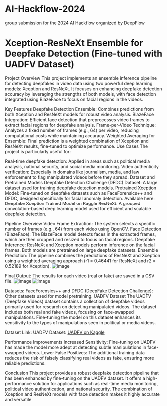 # AI-Hackflow-2024
group submission for the 2024 AI Hackflow organized by DeepFlow

# Xception-ResNeXt Ensemble for Deepfake Detection (Fine-tuned with UADFV Dataset)
Project Overview
This project implements an ensemble inference pipeline for detecting deepfakes in video data using two powerful deep learning models: Xception and ResNeXt. It focuses on enhancing deepfake detection accuracy by leveraging the strengths of both models, with face detection integrated using BlazeFace to focus on facial regions in the videos.

Key Features
Deepfake Detection Ensemble: Combines predictions from both Xception and ResNeXt models for robust video analysis.
BlazeFace Integration: Efficient face detection that preprocesses video frames to extract facial regions for deepfake analysis.
Frame-per-Video Technique: Analyzes a fixed number of frames (e.g., 64) per video, reducing computational costs while maintaining accuracy.
Weighted Averaging for Ensemble: Final prediction is a weighted combination of Xception and ResNeXt results, fine-tuned to optimize performance.
Use Cases
The project is particularly useful for:

Real-time deepfake detection: Applied in areas such as political media analysis, national security, and social media monitoring.
Video authenticity verification: Especially in domains like journalism, media, and law enforcement to flag manipulated videos before they spread.
Dataset and Pretrained Models
Deepfake Detection Challenge (DFDC) Dataset: A large dataset used for training deepfake detection models.
Pretrained Xception Model: Fine-tuned on deepfake datasets such as FaceForensics++ and DFDC, designed specifically for facial anomaly detection.
Available here: Deepfake Xception Trained Model on Kaggle
ResNeXt: A grouped convolution-based deep learning model used for efficient and scalable deepfake detection.

Pipeline Overview
Video Frame Extraction: The system selects a specific number of frames (e.g., 64) from each video using OpenCV.
Face Detection (BlazeFace): The BlazeFace model detects faces in the extracted frames, which are then cropped and resized to focus on facial regions.
Deepfake Inference:
ResNeXt and Xception models perform inference on the facial frames.
Both models are pretrained on large deepfake datasets.
Ensemble Prediction:
The pipeline combines the predictions of ResNeXt and Xception using a weighted averaging approach (r1 = 0.46441 for ResNeXt and r2 = 0.52189 for Xception).
![image](https://github.com/user-attachments/assets/ed1d9630-605a-402f-ab11-6b37610bb43c)

Final Output: The results for each video (real or fake) are saved in a CSV file.
![image](https://github.com/user-attachments/assets/4854801f-def2-44be-bef3-5a146288471b)
![image](https://github.com/user-attachments/assets/230815c3-c04a-44de-beeb-94d12cc59054)



Datasets:
FaceForensics++ and DFDC (DeepFake Detection Challenge): Other datasets used for model pretraining.
UADFV Dataset
The UADFV (Deepfake Videos) dataset contains a collection of deepfake videos primarily used for research on detecting manipulated videos. The dataset includes both real and fake videos, focusing on face-swapped manipulations. Fine-tuning the model on this dataset enhances its sensitivity to the types of manipulations seen in political or media videos.

Dataset Link:
UADFV Dataset: [UADFV on Kaggle](https://www.kaggle.com/datasets/ahmadawad732/uadfv-dataset-new/data)

Performance Improvements
Increased Sensitivity: Fine-tuning on UADFV has made the model more adept at detecting subtle manipulations in face-swapped videos.
Lower False Positives: The additional training data reduces the risk of falsely classifying real videos as fake, ensuring more reliable predictions.

Conclusion
This project provides a robust deepfake detection pipeline that has been enhanced by fine-tuning on the UADFV dataset. It offers a high-performance solution for applications such as real-time media monitoring, political video authentication, and national security. The combination of Xception and ResNeXt models with face detection makes it highly accurate and versatile
